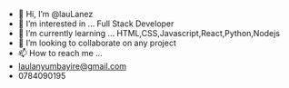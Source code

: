 - 👋 Hi, I’m @lauLanez
- 👀 I’m interested in ... Full Stack Developer
- 🌱 I’m currently learning ... HTML,CSS,Javascript,React,Python,Nodejs
- 💞️ I’m looking to collaborate on any project
- 📫 How to reach me ...
- laulanyumbayire@gmail.com
- 0784090195

<!---
lauLanez/lauLanez is a ✨ special ✨ repository because its `README.md` (this file) appears on your GitHub profile.
You can click the Preview link to take a look at your changes.
--->
